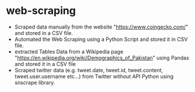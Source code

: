 # web-scraping

- Scraped data manually from the website "https://www.coingecko.com/" and stored in a CSV file.
- Automated the Web Scraping using a Python Script and stored it in CSV file.
- extracted Tables Data from a Wikipedia page "https://en.wikipedia.org/wiki/Demographics_of_Pakistan" using Pandas and stored it in a CSV file
- Scraped twitter data (e.g. tweet.date, tweet.id, tweet.content, tweet.user.username etc...) from Twitter without API Python using snscrape library.
